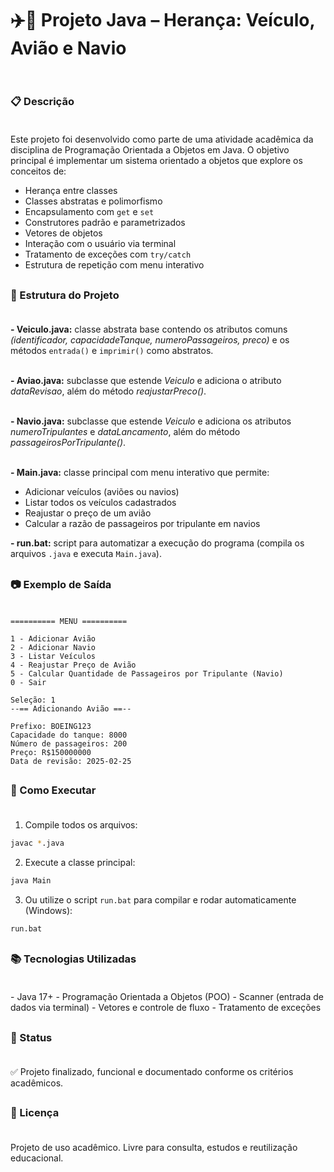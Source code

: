<h1>✈️🚢 Projeto Java – Herança: Veículo, Avião e Navio <br></br></h1>

<h3>📋 Descrição <br></br> </h3>
Este projeto foi desenvolvido como parte de uma atividade acadêmica da disciplina de Programação Orientada a Objetos em Java. O objetivo principal é implementar um sistema orientado a objetos que explore os conceitos de:

- Herança entre classes
- Classes abstratas e polimorfismo
- Encapsulamento com `get` e `set`
- Construtores padrão e parametrizados
- Vetores de objetos
- Interação com o usuário via terminal
- Tratamento de exceções com `try/catch`
- Estrutura de repetição com menu interativo

##
<h3>🧩 Estrutura do Projeto <br></br></h3>

<b>- Veiculo.java:</b> classe abstrata base contendo os atributos comuns <i>(identificador, capacidadeTanque, numeroPassageiros, preco)</i> e os métodos `entrada()` e `imprimir()` como abstratos. <br><br>

<b>- Aviao.java:</b> subclasse que estende <i>Veiculo</i> e adiciona o atributo <i>dataRevisao</i>, além do método <i>reajustarPreco()</i>.<br><br>

<b>- Navio.java:</b> subclasse que estende <i>Veiculo</i> e adiciona os atributos <i>numeroTripulantes</i> e <i>dataLancamento</i>, além do método <i>passageirosPorTripulante()</i>.<br><br>

<b>- Main.java:</b> classe principal com menu interativo que permite:
- Adicionar veículos (aviões ou navios)
- Listar todos os veículos cadastrados
- Reajustar o preço de um avião
- Calcular a razão de passageiros por tripulante em navios

<b>- run.bat:</b> script para automatizar a execução do programa (compila os arquivos `.java` e executa `Main.java`).

##
<h3>📷 Exemplo de Saída <br></br></h3>

```
========== MENU ==========

1 - Adicionar Avião
2 - Adicionar Navio
3 - Listar Veículos
4 - Reajustar Preço de Avião
5 - Calcular Quantidade de Passageiros por Tripulante (Navio)
0 - Sair

Seleção: 1
--== Adicionando Avião ==--

Prefixo: BOEING123
Capacidade do tanque: 8000
Número de passageiros: 200
Preço: R$150000000
Data de revisão: 2025-02-25
```

##
<h3>🚀 Como Executar <br></br></h3>

1. Compile todos os arquivos:
```bash
javac *.java
```

2. Execute a classe principal:
```bash
java Main
```

3. Ou utilize o script `run.bat` para compilar e rodar automaticamente (Windows):
```bash
run.bat
```

##
<h3>📚 Tecnologias Utilizadas <br></br></h3>
- Java 17+
- Programação Orientada a Objetos (POO)
- Scanner (entrada de dados via terminal)
- Vetores e controle de fluxo
- Tratamento de exceções

##
<h3>📌 Status <br></br></h3>
✅ Projeto finalizado, funcional e documentado conforme os critérios acadêmicos.

##
<h3>📝 Licença <br></br></h3>
Projeto de uso acadêmico. Livre para consulta, estudos e reutilização educacional.
